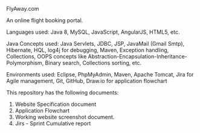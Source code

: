 FlyAway.com

An online flight booking portal.

Languages used: Java 8, MySQL, JavaScript, AngularJS, HTML5, etc.

Java Concepts used: Java Servlets, JDBC, JSP, JavaMail (Gmail Smtp), Hibernate, HQL, log4j for debugging, Maven, Exception handling, Collections, OOPS concepts like Abstraction-Encapsulation-Inheritance-Polymorphism, Binary search, Collections sorting, etc.

Environments used: Eclipse, PhpMyAdmin, Maven, Apache Tomcat, Jira for Agile management, Git, GitHub, Draw.io for application flowchart

This repository has the following documents:

1. Website Specification document
2. Application Flowchart
3. Working website screenshot document.
4. Jirs - Sprint Cumulative report
